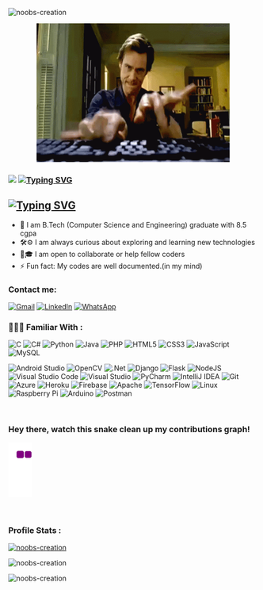 <p align="left"> <img src="https://komarev.com/ghpvc/?username=noobs-creation&label=Profile%20views&color=0e75b6&style=flat" alt="noobs-creation" /> </p>

<p align="center">
  <img src="coding.gif" height="280dp" width="390dp">
</p>

### <img src="https://github.com/TheDudeThatCode/TheDudeThatCode/blob/master/Assets/Hi.gif" width="29px"> [![Typing SVG](https://readme-typing-svg.herokuapp.com?color=%23F7F7F7&size=25&center=true&vCenter=true&width=90&height=34&lines=Hey)](https://git.io/typing-svg)  
                


## [![Typing SVG](https://readme-typing-svg.herokuapp.com?color=%23F7F7F7&size=25&center=true&vCenter=true&width=255&height=34&lines=I+am+Siddhanth+Das)](https://git.io/typing-svg)

- 🔭 I am B.Tech (Computer Science and Engineering) graduate with 8.5 cgpa
- 🛠⚙ I am always curious about exploring and learning new technologies
- 🤝🎓 I am open to collaborate or help fellow coders
- ⚡ Fun fact: My codes are well documented.(in my mind)


### Contact me:

<a href="mailto:siddhanthdas99@gmail.com"><img alt="Gmail" src="https://img.shields.io/badge/Gmail-D14836?style=for-the-badge&logo=gmail&logoColor=white" /></a>&nbsp;<a href="https://www.linkedin.com/in/siddhanthdas/"><img alt="LinkedIn" src="https://img.shields.io/badge/linkedin-%230077B5.svg?style=for-the-badge&logo=linkedin&logoColor=white"/></a>&nbsp;<a href="https://wa.me/918777852961"><img alt="WhatsApp" src="https://img.shields.io/badge/WhatsApp-25D366?style=for-the-badge&logo=whatsapp&logoColor=white"/></a>


### 👨🏻‍💻 Familiar With :

<img alt="C" src="https://img.shields.io/badge/c-%2300599C.svg?style=for-the-badge&logo=c&logoColor=white"/>&nbsp;<img alt="C#" src="https://img.shields.io/badge/c%23-%23239120.svg?style=for-the-badge&logo=c-sharp&logoColor=white"/>&nbsp;<img alt="Python" src="https://img.shields.io/badge/python-%2314354C.svg?style=for-the-badge&logo=python&logoColor=white"/>&nbsp;<img alt="Java" src="https://img.shields.io/badge/java-%23ED8B00.svg?style=for-the-badge&logo=java&logoColor=white"/>&nbsp;<img alt="PHP" src="https://img.shields.io/badge/php-%23777BB4.svg?style=for-the-badge&logo=php&logoColor=white"/>&nbsp;<img alt="HTML5" src="https://img.shields.io/badge/html5-%23E34F26.svg?style=for-the-badge&logo=html5&logoColor=white"/>&nbsp;<img alt="CSS3" src="https://img.shields.io/badge/css3-%231572B6.svg?style=for-the-badge&logo=css3&logoColor=white"/>&nbsp;<img alt="JavaScript" src="https://img.shields.io/badge/javascript-%23323330.svg?style=for-the-badge&logo=javascript&logoColor=%23F7DF1E"/>&nbsp;<img alt="MySQL" src="https://img.shields.io/badge/mysql-%2300f.svg?style=for-the-badge&logo=mysql&logoColor=white"/>

<img alt="Android Studio" src="https://img.shields.io/badge/Android_Studio-3DDC84?style=for-the-badge&logo=android-studio&logoColor=white"/>&nbsp;<img alt="OpenCV" src="https://img.shields.io/badge/opencv-%23white.svg?style=for-the-badge&logo=opencv&logoColor=white"/>&nbsp;<img alt=".Net" src="https://img.shields.io/badge/.NET-5C2D91?style=for-the-badge&logo=.net&logoColor=white"/>&nbsp;<img alt="Django" src="https://img.shields.io/badge/django-%23092E20.svg?style=for-the-badge&logo=django&logoColor=white"/>&nbsp;<img alt="Flask" src="https://img.shields.io/badge/flask-%23000.svg?style=for-the-badge&logo=flask&logoColor=white"/>&nbsp;<img alt="NodeJS" src="https://img.shields.io/badge/node.js-%2343853D.svg?style=for-the-badge&logo=node-dot-js&logoColor=white"/>&nbsp;<img alt="Visual Studio Code" src="https://img.shields.io/badge/VisualStudioCode-0078d7.svg?style=for-the-badge&logo=visual-studio-code&logoColor=white"/>&nbsp;<img alt="Visual Studio" src="https://img.shields.io/badge/VisualStudio-5C2D91.svg?style=for-the-badge&logo=visual-studio&logoColor=white"/>&nbsp;<img alt="PyCharm" src="https://img.shields.io/badge/pycharm-143?style=for-the-badge&logo=pycharm&logoColor=black&color=black&labelColor=green"/>&nbsp;<img alt="IntelliJ IDEA" src="https://img.shields.io/badge/IntelliJIDEA-000000.svg?style=for-the-badge&logo=intellij-idea&logoColor=white"/>&nbsp;<img alt="Git" src="https://img.shields.io/badge/git-%23F05033.svg?style=for-the-badge&logo=git&logoColor=white"/>&nbsp;<img alt="Azure" src="https://img.shields.io/badge/azure-%230072C6.svg?style=for-the-badge&logo=azure-devops&logoColor=white"/>&nbsp;<img alt="Heroku" src="https://img.shields.io/badge/heroku-%23430098.svg?style=for-the-badge&logo=heroku&logoColor=white"/>&nbsp;<img alt="Firebase" src="https://img.shields.io/badge/firebase-%23039BE5.svg?style=for-the-badge&logo=firebase"/>&nbsp;<img alt="Apache" src="https://img.shields.io/badge/apache-%23D42029.svg?style=for-the-badge&logo=apache&logoColor=white"/>&nbsp;<img alt="TensorFlow" src="https://img.shields.io/badge/TensorFlow-%23FF6F00.svg?style=for-the-badge&logo=TensorFlow&logoColor=white" />&nbsp;<img alt="Linux" src="https://img.shields.io/badge/Linux-FCC624?style=for-the-badge&logo=linux&logoColor=black">&nbsp;<img alt="Raspberry Pi" src="https://img.shields.io/badge/-RaspberryPi-C51A4A?style=for-the-badge&logo=Raspberry-Pi"/>&nbsp;<img alt="Arduino" src="https://img.shields.io/badge/-Arduino-00979D?style=for-the-badge&logo=Arduino&logoColor=white"/>&nbsp;<img alt="Postman" src="https://img.shields.io/badge/Postman-FF6C37?style=for-the-badge&logo=postman&logoColor=white" />&nbsp;


<br>

### Hey there, watch this snake clean up my contributions graph!

![snake gif](https://github.com/noobs-creation/noobs-creation/blob/output/github-contribution-grid-snake.gif)

<br>

### Profile Stats :

<p align="left"> <a href="https://github.com/ryo-ma/github-profile-trophy"><img src="https://github-profile-trophy.vercel.app/?username=noobs-creation&title=MultiLanguage,Joined2020,Repositories,Commit&theme=discord&no-frame=true&no-bg=true" alt="noobs-creation" /></a> </p>


<p><img src="https://github-readme-stats.vercel.app/api/top-langs?username=noobs-creation&show_icons=true&locale=en&layout=compact" alt="noobs-creation" />


<img src="https://github-readme-streak-stats.herokuapp.com/?user=noobs-creation&" alt="noobs-creation" /></p>
